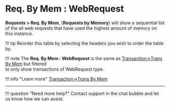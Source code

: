 # Req. By Mem : WebRequest

**Requests &gt; Req. By Mem**, (**Requests by Memory**) will show a
sequential list of the all web requests that have used the
highest amount of memory on this instance. 

!!! tip
    Reorder this table by selecting the headers you wish to order the table by.

!!! note
    The **Req. By Mem : WebRequest** is the same as [Transaction->Trans By Mem](../Transactions/Trans.-By-Mem.md) but filtered   
    to only show transactions of WebRequest type.


!!! info "Learn more"
    [Transaction->Trans By Mem](../Transactions/Trans.-By-Mem.md)

___

!!! question "Need more help?"
    Contact support in the chat bubble and let us know how we can assist.